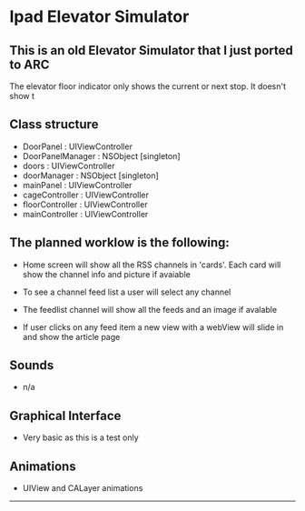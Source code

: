 
Ipad Elevator Simulator
==============

This is an old Elevator Simulator that I just ported to ARC
--------------


The elevator floor indicator only shows the current or next stop. It doesn't show t



Class structure
--------------

- DoorPanel : UIViewController
- DoorPanelManager : NSObject [singleton]
- doors : UIViewController
- doorManager : NSObject [singleton]
- mainPanel : UIViewController
- cageController : UIViewController
- floorController : UIViewController
- mainController : UIViewController

The planned worklow is the following:
--------------

- Home screen will show all the RSS channels in 'cards'. Each card will show the channel info and picture if avaiable

- To see a channel feed list a user will select any channel

- The feedlist channel will show all the feeds and an image if avalable

- If user clicks on any feed item a new view with a webView will slide in and show the article page


Sounds
--------------

- n/a

Graphical Interface
--------------

- Very basic as this is a test only


Animations
--------------

- UIView and CALayer animations

*****

